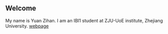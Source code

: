 ## Welcome 

My name is Yuan Zihan. 
I am an IBI1 student at ZJU-UoE institute, Zhejiang University.
[webpage](https://c.zju.edu.cn/) 
